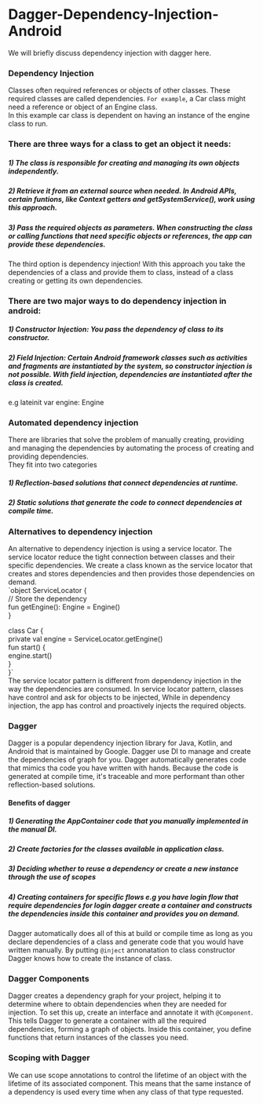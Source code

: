 # Dagger-Dependency-Injection-Android
We will briefly discuss dependency injection with dagger here.
### Dependency Injection
Classes often required references or objects of other classes. These required classes are called dependencies. `For example`, a Car class might need a reference or object of an Engine class.  
In this example car class is dependent on having an instance of the engine class to run.
### There are three ways for a class to get an object it needs:  
##### 1) The class is responsible for creating and managing its own objects independently.
##### 2) Retrieve it from an external source when needed. In Android APIs, certain funtions, like Context getters and getSystemService(), work using this approach.
##### 3) Pass the required objects as parameters. When constructing the class or calling functions that need specific objects or references, the app can provide these dependencies.
The third option is dependency injection! With this approach you take the dependencies of a class and provide them to class, instead of a class creating or getting its own dependencies.
### There are two major ways to do dependency injection in android:
##### 1) Constructor Injection: You pass the dependency of class to its constructor.
##### 2) Field Injection: Certain Android framework classes such as activities and fragments are instantiated by the system, so constructor injection is not possible.  With field injection, dependencies are instantiated after the class is created.   
e.g  lateinit var engine: Engine
### Automated dependency injection
There are libraries that solve the problem of manually creating, providing and managing the dependencies by automating the process of creating and providing dependencies.   
They fit into two categories  
##### 1) Reflection-based solutions that connect dependencies at runtime.
##### 2) Static solutions that generate the code to connect dependencies at compile time.
### Alternatives to dependency injection
An alternative to dependency injection is using a service locator. The service locator reduce the tight connection between classes and their specific dependencies. We create a class known as the service locator that creates and stores dependencies and then provides those dependencies on demand.   
`object ServiceLocator {  
     // Store the dependency  
    fun getEngine(): Engine = Engine()  
}  

class Car {  
    private val engine = ServiceLocator.getEngine()  
    fun start() {  
        engine.start()  
    }  
}`     
The service locator pattern is different from dependency injection in the way the dependencies are consumed. In service locator pattern, classes have control and ask for objects to be injected, While in dependency injection, the app has control and proactively injects the required objects.
### Dagger
Dagger is a popular dependency injection library for Java, Kotlin, and Android that is maintained by Google. Dagger use DI to manage and create the dependencies of graph for you. Dagger automatically generates code that mimics tha code you have written with hands. Because the code is generated at compile time, it's traceable and more performant than other reflection-based solutions.
#### Benefits of dagger
##### 1) Generating the AppContainer code that you manually implemented in the manual DI.
##### 2) Create factories for the classes available in application class.
##### 3) Deciding whether to reuse a dependency or create a new instance through the use of scopes
##### 4) Creating containers for specific flows e.g you have login flow that require dependencies for login dagger create a container and constructs the dependencies inside this container and provides you on demand. 
Dagger automatically does all of this at build or compile time as long as you declare dependencies of a class and generate code that you would have written manually. By putting `@inject` annonatation to class constructor Dagger knows how to create the instance of class.
### Dagger Components
Dagger creates a dependency graph for your project, helping it to determine where to obtain dependencies when they are needed for injection. To set this up, create an interface and annotate it with `@Component`. This tells Dagger to generate a container with all the required dependencies, forming a graph of objects. Inside this container, you define functions that return instances of the classes you need.
### Scoping with Dagger
We can use scope annotations to control the lifetime of an object with the lifetime of its associated component. This means that the same instance of a dependency is used every time when any class of that type requested.



















